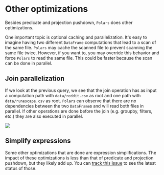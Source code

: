 # Other optimizations

Besides predicate and projection pushdown, `Polars` does other optimizations.

One important topic is optional caching and parallelization. It's easy to imagine having two
different `DataFrame` computations that lead to a scan of the same file. `Polars` may cache
the scanned file to prevent scanning the same file twice. However, if you want to, you
may override this behavior and force `Polars` to read the same file. This could be faster
because the scan can be done in parallel.

## Join parallelization

If we look at the previous query, we see that the join operation has as input a
computation path with `data/reddit.csv` as root and one path with `data/runescape.csv`
as root. `Polars` can observe that there are no dependencies between the two `DataFrame`s and
will read both files in parallel. If other operations are done before the join (e.g.
groupby, filters, etc.) they are also executed in parallel.

![](../../outputs/projection_pushdown/graph-optimized.png)

## Simplify expressions

Some other optimizations that are done are expression simplifications. The impact of
these optimizations is less than that of predicate and projection pushdown, but they
likely add up. You can
[track this issue](https://github.com/pola-rs/polars/issues/139) to see the latest
status of those.
